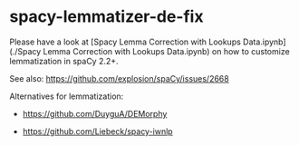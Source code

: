 # spacy-lemmatizer-de-fix
Please have a look at [Spacy Lemma Correction with Lookups Data.ipynb](./Spacy Lemma Correction with Lookups Data.ipynb) on how to customize lemmatization in spaCy 2.2+.

See also: <https://github.com/explosion/spaCy/issues/2668>

Alternatives for lemmatization:

* <https://github.com/DuyguA/DEMorphy>

* <https://github.com/Liebeck/spacy-iwnlp>




